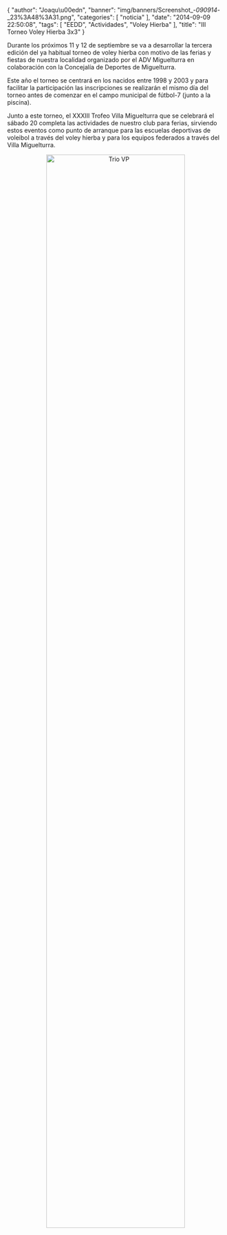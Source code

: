 {
  "author": "Joaqu\u00edn", 
  "banner": "img/banners/Screenshot_-_090914_-_23%3A48%3A31.png", 
  "categories": [
    "noticia"
  ], 
  "date": "2014-09-09 22:50:08", 
  "tags": [
    "EEDD", 
    "Actividades", 
    "Voley Hierba"
  ], 
  "title": "III Torneo Voley Hierba 3x3"
}

Durante los próximos 11 y 12 de septiembre se va a desarrollar la tercera edición del ya habitual torneo de voley hierba con motivo de las ferias y fiestas de nuestra localidad organizado por el ADV Miguelturra en colaboración con la Concejalía de Deportes de Miguelturra.

Este año el torneo se centrará en los nacidos entre 1998 y 2003 y para facilitar la participación las inscripciones se realizarán el mismo día del torneo antes de comenzar en el campo municipal de fútbol-7 (junto a la piscina).

Junto a este torneo, el XXXIII Trofeo Villa Miguelturra que se celebrará el sábado 20 completa las actividades de nuestro club para ferias, sirviendo estos eventos como punto de arranque para las escuelas deportivas de voleibol a través del voley hierba y para los equipos federados a través del Villa Miguelturra.

<center>
<a target="_new" href="http://www.advmiguelturra.org/img/banners/Screenshot%20-%20090914%20-%2023%3A48%3A31.png"> 
<img alt="Trio VP" width="80%" align="center" src="http://www.advmiguelturra.org/img/banners/Screenshot%20-%20090914%20-%2023%3A48%3A31.png"/> </a> </center>

